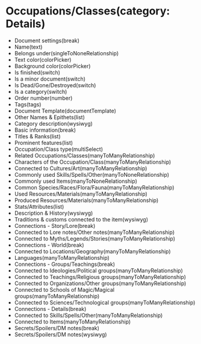 # Occupations/Classes(category: Details)

-   Document settings(break)
-   Name(text)
-   Belongs under(singleToNoneRelationship)
-   Text color(colorPicker)
-   Background color(colorPicker)
-   Is finished(switch)
-   Is a minor document(switch)
-   Is Dead/Gone/Destroyed(switch)
-   Is a category(switch)
-   Order number(number)
-   Tags(tags)
-   Document Template(documentTemplate)
-   Other Names & Epithets(list)
-   Category description(wysiwyg)
-   Basic information(break)
-   Titles & Ranks(list)
-   Prominent features(list)
-   Occupation/Class type(multiSelect)
-   Related Occupations/Classes(manyToManyRelationship)
-   Characters of the Occupation/Class(manyToManyRelationship)
-   Connected to Cultures/Art(manyToManyRelationship)
-   Commonly used Skills/Spells/Other(manyToNoneRelationship)
-   Commonly used Items(manyToNoneRelationship)
-   Common Species/Races/Flora/Fauna(manyToManyRelationship)
-   Used Resources/Materials(manyToManyRelationship)
-   Produced Resources/Materials(manyToManyRelationship)
-   Stats/Attributes(list)
-   Description & History(wysiwyg)
-   Traditions & customs connected to the item(wysiwyg)
-   Connections - Story/Lore(break)
-   Connected to Lore notes/Other notes(manyToManyRelationship)
-   Connected to Myths/Legends/Stories(manyToManyRelationship)
-   Connections - World(break)
-   Connected to Locations/Geography(manyToManyRelationship)
-   Languages(manyToManyRelationship)
-   Connections - Groups/Teachings(break)
-   Connected to Ideologies/Political groups(manyToManyRelationship)
-   Connected to Teachings/Religious groups(manyToManyRelationship)
-   Connected to Organizations/Other groups(manyToManyRelationship)
-   Connected to Schools of Magic/Magical groups(manyToManyRelationship)
-   Connected to Sciences/Technological groups(manyToManyRelationship)
-   Connections - Details(break)
-   Connected to Skills/Spells/Other(manyToManyRelationship)
-   Connected to Items(manyToManyRelationship)
-   Secrets/Spoilers/DM notes(break)
-   Secrets/Spoilers/DM notes(wysiwyg)
